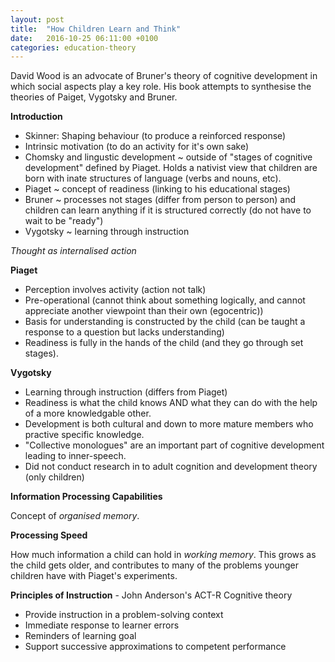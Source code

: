 ```yaml
---
layout: post
title:  "How Children Learn and Think"
date:   2016-10-25 06:11:00 +0100
categories: education-theory
---
```


David Wood is an advocate of Bruner's theory of cognitive development in which social aspects play a key role. His book attempts to synthesise the theories of Paiget, Vygotsky and Bruner.

**Introduction**

- Skinner: Shaping behaviour (to produce a reinforced response)
- Intrinsic motivation (to do an activity for it's own sake)
- Chomsky and lingustic development ~ outside of "stages of cognitive development" defined by Piaget. Holds a nativist view that children are born with inate structures of language (verbs and nouns, etc).
- Piaget ~ concept of readiness (linking to his educational stages)
- Bruner ~ processes not stages (differ from person to person) and children can learn anything if it is structured correctly (do not have to wait to be "ready")
- Vygotsky ~ learning through instruction

*Thought as internalised action*

**Piaget**

- Perception involves activity (action not talk)
- Pre-operational (cannot think about something logically, and cannot appreciate another viewpoint than their own (egocentric))
- Basis for understanding is constructed by the child (can be taught a response to a question but lacks understanding)
- Readiness is fully in the hands of the child (and they go through set stages).

**Vygotsky**

- Learning through instruction (differs from Piaget)
- Readiness is what the child knows AND what they can do with the help of a more knowledgable other.
- Development is both cultural and down to more mature members who practive specific knowledge.
- "Collective monologues" are an important part of cognitive development leading to inner-speech.
- Did not conduct research in to adult cognition and development theory (only children)

**Information Processing Capabilities**

Concept of *organised memory*.

**Processing Speed**

How much information a child can hold in *working memory*. This grows as the child gets older, and contributes to many of the problems younger children have with Piaget's experiments.

**Principles of Instruction** - John Anderson's ACT-R Cognitive theory
- Provide instruction in a problem-solving context
- Immediate response to learner errors
- Reminders of learning goal
- Support successive approximations to competent performance
